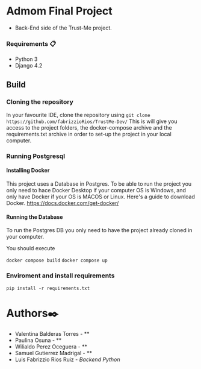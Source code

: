 # Admom Final Project

- Back-End side of the Trust-Me project.

### Requirements 📋
- Python 3
- Django 4.2

## Build
### Cloning the repository

In your favourite IDE, clone the repository using `git clone https://github.com/fabrizzioRios/TrustMe-Dev/`
This is will give you access to the project folders, the docker-compose archive and the requirements.txt archive in order to set-up the project in your local computer.

### Running Postgresql

#### Installing Docker
This project uses a Database in Postgres. To be able to run the project you only need to hace Docker Desktop if your computer OS is Windows, and only have Docker if your OS is MACOS or Linux.
Here's a guide to download Docker. https://docs.docker.com/get-docker/

#### Running the Database
To run the Postgres DB you only need to have the project already cloned in your computer.

You should execute

`docker compose build`
`docker compose up`


### Enviroment and install requirements

`pip install -r requirements.txt`

# Authors✒️
- Valentina Balderas Torres - ** 
- Paulina Osuna - ** 
- Wilialdo Perez Oceguera - ** 
- Samuel Gutierrez Madrigal - ** 
- Luis Fabrizzio Rios Ruiz - *Backend Python* 
